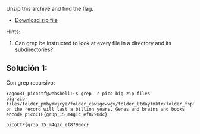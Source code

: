 Unzip this archive and find the flag.

- [Download zip file](https://artifacts.picoctf.net/c/503/big-zip-files.zip)

Hints:
1. Can grep be instructed to look at every file in a directory and its subdirectories?

## Solución 1:
Con grep recursivo:
```
YagooRT-picoctf@webshell:~$ grep -r pico big-zip-files
big-zip-files/folder_pmbymkjcya/folder_cawigcwvgv/folder_ltdayfmktr/folder_fnpfclfyee/whzxrpivpqld.txt:information on the record will last a billion years. Genes and brains and books encode picoCTF{gr3p_15_m4g1c_ef8790dc}

picoCTF{gr3p_15_m4g1c_ef8790dc}
```
